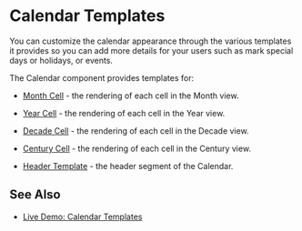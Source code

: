 
# Calendar Templates

You can customize the calendar appearance through the various templates it provides so you can add more details for your users such as mark special days or holidays, or events.

The Calendar component provides templates for:

* [Month Cell](slug:calendar-templates-month) - the rendering of each cell in the Month view.

* [Year Cell](slug:calendar-templates-year) - the rendering of each cell in the Year view.

* [Decade Cell](slug:calendar-templates-decade) - the rendering of each cell in the Decade view.

* [Century Cell](slug:calendar-templates-century) - the rendering of each cell in the Century view.

* [Header Template](slug:calendar-templates-header) - the header segment of the Calendar.

## See Also

* [Live Demo: Calendar Templates](https://demos.telerik.com/blazor-ui/calendar/templates)


